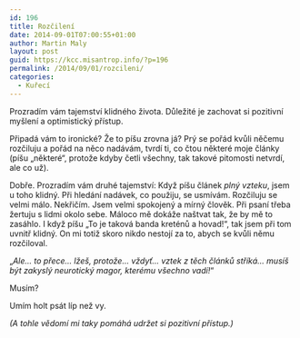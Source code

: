 ```yaml
---
id: 196
title: Rozčilení
date: 2014-09-01T07:00:55+01:00
author: Martin Maly
layout: post
guid: https://kcc.misantrop.info/?p=196
permalink: /2014/09/01/rozcileni/
categories:
  - Kuřecí
---
```

Prozradím vám tajemství klidného života. Důležité je zachovat si pozitivní myšlení a optimistický přístup.

Připadá vám to ironické? Že to píšu zrovna já? Prý se pořád kvůli něčemu rozčiluju a pořád na něco nadávám, tvrdí ti, co čtou některé moje články (píšu &#8222;některé&#8220;, protože kdyby četli všechny, tak takové pitomosti netvrdí, ale co už).

Dobře. Prozradím vám druhé tajemství: Když píšu článek _plný vzteku_, jsem u toho klidný. Při hledání nadávek, co použiju, se usmívám. Rozčiluju se velmi málo. Nekřičím. Jsem velmi spokojený a mírný člověk. Při psaní třeba žertuju s lidmi okolo sebe. Máloco mě dokáže naštvat tak, že by mě to zasáhlo. I když píšu &#8222;To je taková banda kreténů a hovad!&#8220;, tak jsem při tom uvnitř klidný. On mi totiž skoro nikdo nestojí za to, abych se kvůli němu rozčiloval.

&#8222;_Ale&#8230; to přece&#8230; lžeš, protože&#8230; vždyť&#8230; vztek z těch článků stříká&#8230; musíš být zakyslý neurotický magor, kterému všechno vadí!_&#8220;

Musím?

Umím holt psát líp než vy.

_(A tohle vědomí mi taky pomáhá udržet si pozitivní přístup.)_